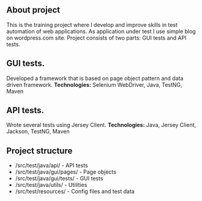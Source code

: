 ## About project

This is the training project where I develop and improve skills in test automation of web applications. As application under test I use simple blog on wordpress.com site.
Project consists of two parts: GUI tests and API tests.

## GUI tests.
Developed a framework that is based on page object pattern and data driven framework.
**Technologies:** Selenium WebDriver, Java, TestNG, Maven

## API tests.
Wrote several tests using Jersey Client.
**Technologies:** Java, Jersey Client, Jackson, TestNG, Maven

## Project structure
* /src/test/java/api/ - API tests
* /src/test/java/gui/pages/ - Page objects
* /src/test/java/gui/tests/ - GUI tests
* /src/test/java/utils/ - Utilities
* /src/test/resources/ - Config files and test data